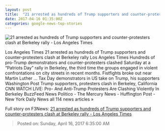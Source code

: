 ```yaml
---
layout: post
title:  "21 arrested as hundreds of Trump supporters and counter-protesters clash at Berkeley rally - Los Angeles Times"
date: 2017-04-16 01:35:00Z
categories: google-news-top-stories
---
```


![21 arrested as hundreds of Trump supporters and counter-protesters clash at Berkeley rally - Los Angeles Times](http://www.trbimg.com/img-58f2dabf/turbine/la-me-ln-berkeley-trump-rally-20170415)

Los Angeles Times 21 arrested as hundreds of Trump supporters and counter-protesters clash at Berkeley rally Los Angeles Times Hundreds of pro-Trump demonstrators and counter-protesters clashed Saturday at a “Patriots Day” rally in Berkeley, the third time the groups engaged in violent confrontations on city streets in recent months. Fistfights broke out near Martin Luther ... Tax Day demonstrators in US take on Trump, his supporters Washington Post Trump supporters, protesters clash in Berkeley, California CNN WATCH LIVE: Pro- And Anti-Trump Protesters Are Clashing Violently In Berkeley BuzzFeed News Politico - The Mercury News - Huffington Post - New York Daily News all 114 news articles »


Full story on F3News: [21 arrested as hundreds of Trump supporters and counter-protesters clash at Berkeley rally - Los Angeles Times](http://www.f3nws.com/n/dVHDhC)

> Posted on: Sunday, April 16, 2017 6:35:00 AM
